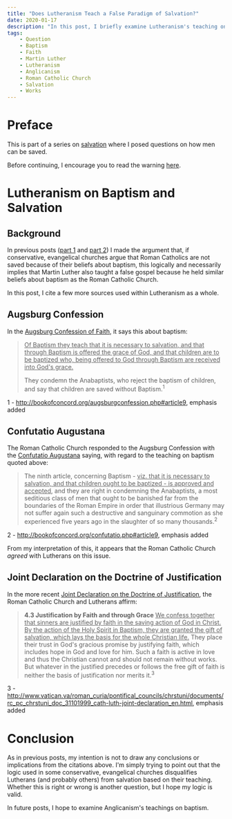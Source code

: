 ```yaml
---
title: "Does Lutheranism Teach a False Paradigm of Salvation?"
date: 2020-01-17
description: "In this post, I briefly examine Lutheranism's teaching on baptism."
tags:
    - Question
    - Baptism
    - Faith
    - Martin Luther
    - Lutheranism
    - Anglicanism
    - Roman Catholic Church
    - Salvation
    - Works
---
```


# Preface

This is part of a series on [salvation](https://bible.hightower.space/tags/salvation/) where I posed questions on how men can be saved.

Before continuing, I encourage you to read the warning [here](/posts/2020-warning/).

# Lutheranism on Baptism and Salvation

## Background

In previous posts ([part 1](/posts/martin-luther-false-paradigm-of-salvation/) and [part 2](/posts/martin-luther-false-paradigm-of-salvation-2/)) I made the argument that, if conservative, evangelical churches argue that Roman Catholics are not saved because of their beliefs about baptism, this logically and necessarily implies that Martin Luther also taught a false gospel because he held similar beliefs about baptism as the Roman Catholic Church.

In this post, I cite a few more sources used within Lutheranism as a whole.

## Augsburg Confession

In the [Augsburg Confession of Faith](https://en.wikipedia.org/wiki/Augsburg_Confession), it says this about baptism:

> <u>Of Baptism they teach that it is necessary to salvation, and that through Baptism is offered the grace of God, and that children are to be baptized who, being offered to God through Baptism are received into God's grace.</u>
> 
> They condemn the Anabaptists, who reject the baptism of children, and say that children are saved without Baptism.<sup>1</sup>

<aside class="marginnote">
  <span class="noteNumber">1</span> - <a href="http://bookofconcord.org/augsburgconfession.php#article9" target="_blank">http://bookofconcord.org/augsburgconfession.php#article9</a>, emphasis added
</aside>

## Confutatio Augustana

The Roman Catholic Church responded to the Augsburg Confession with the [Confutatio Augustana](https://en.wikipedia.org/wiki/Confutatio_Augustana) saying, with regard to the teaching on baptism quoted above:

> The ninth article, concerning Baptism - <u>viz. that it is necessary to salvation, and that children ought to be baptized - is approved and accepted</u>, and they are right in condemning the Anabaptists, a most seditious class of men that ought to be banished far from the boundaries of the Roman Empire in order that illustrious Germany may not suffer again such a destructive and sanguinary commotion as she experienced five years ago in the slaughter of so many thousands.<sup>2</sup>

<aside class="marginnote">
  <span class="noteNumber">2</span> - <a href="http://bookofconcord.org/confutatio.php#article9" target="_blank">http://bookofconcord.org/confutatio.php#article9</a>, emphasis added
</aside>

From my interpretation of this, it appears that the Roman Catholic Church *agreed* with Lutherans on this issue.

## Joint Declaration on the Doctrine of Justification

In the more recent [Joint Declaration on the Doctrine of Justification](https://en.wikipedia.org/wiki/Joint_Declaration_on_the_Doctrine_of_Justification), the Roman Catholic Church and Lutherans affirm:

> <b>4.3 Justification by Faith and through Grace</b> <u>We confess together that sinners are justified by faith in the saving action of God in Christ. By the action of the Holy Spirit in Baptism, they are granted the gift of salvation, which lays the basis for the whole Christian life.</u> They place their trust in God's gracious promise by justifying faith, which includes hope in God and love for him. Such a faith is active in love and thus the Christian cannot and should not remain without works. But whatever in the justified precedes or follows the free gift of faith is neither the basis of justification nor merits it.<sup>3</sup>

<aside class="marginnote">
  <span class="noteNumber">3</span> - <a href="http://www.vatican.va/roman_curia/pontifical_councils/chrstuni/documents/rc_pc_chrstuni_doc_31101999_cath-luth-joint-declaration_en.html" target="_blank">http://www.vatican.va/roman_curia/pontifical_councils/chrstuni/documents/rc_pc_chrstuni_doc_31101999_cath-luth-joint-declaration_en.html</a>, emphasis added
</aside>

# Conclusion

As in previous posts, my intention is not to draw any conclusions or implications from the citations above. I'm simply trying to point out that the logic used in some conservative, evangelical churches disqualifies Lutherans (and probably others) from salvation based on their teaching. Whether this is right or wrong is another question, but I hope my logic is valid.

In future posts, I hope to examine Anglicanism's teachings on baptism.

